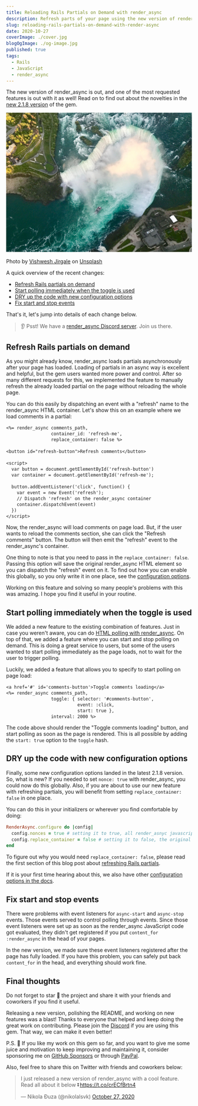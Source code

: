 ```yaml
---
title: Reloading Rails Partials on Demand with render_async
description: Refresh parts of your page using the new version of render_async.
slug: reloading-rails-partials-on-demand-with-render-async
date: 2020-10-27
coverImage: ./cover.jpg
blogOgImage: ./og-image.jpg
published: true
tags:
  - Rails
  - JavaScript
  - render_async
---
```


The new version of render_async is out, and one of the most requested features is out with it as well!
Read on to find out about the novelties in the [new 2.1.8 version](https://github.com/renderedtext/render_async/releases/tag/2.1.6) of the gem.

![Niagara Falls](./cover.jpg)

<div class="photo-caption">
Photo by <a href="https://unsplash.com/@vishweshji?utm_source=unsplash&utm_medium=referral&utm_content=creditCopyText">Vishwesh Jirgale</a> on <a href="https://unsplash.com/s/photos/niagara-falls?utm_source=unsplash&utm_medium=referral&utm_content=creditCopyText">Unsplash</a>
</div>

A quick overview of the recent changes:

- [Refresh Rails partials on demand](#refresh-rails-partials-on-demand)
- [Start polling immediately when the toggle is used](#start-polling-immediately-when-the-toggle-is-used)
- [DRY up the code with new configuration options](#dry-up-the-code-with-new-configuration-options)
- [Fix start and stop events](#fix-start-and-stop-events)

That's it, let's jump into details of each change below.

> 👂 Psst! We have a [render_async Discord server](https://discord.gg/SPfbeRm). Join us there.

## Refresh Rails partials on demand

As you might already know, render_async loads partials asynchronously after
your page has loaded. Loading of partials in an async way is excellent and
helpful, but the gem users wanted more power and control. After so many
different requests for this, we implemented the feature to manually refresh the
already loaded partial on the page without reloading the whole page.

You can do this easily by dispatching an event with a "refresh" name to the
render_async HTML container. Let's show this on an example where we load
comments in a partial:

```erb
<%= render_async comments_path,
                 container_id: 'refresh-me',
                 replace_container: false %>

<button id="refresh-button">Refresh comments</button>

<script>
  var button = document.getElementById('refresh-button')
  var container = document.getElementById('refresh-me');

  button.addEventListener('click', function() {
    var event = new Event('refresh');
    // Dispatch 'refresh' on the render_async container
    container.dispatchEvent(event)
  })
</script>
```

Now, the render_async will load comments on page load. But, if the user wants
to reload the comments section, she can click the "Refresh comments" button. The
button will then emit the "refresh" event to the render_async's container.

One thing to note is that you need to pass in the `replace_container: false`.
Passing this option will save the original render_async HTML element so you can
dispatch the "refresh" event on it. To find out how you can enable this
globally, so you only write it in one place, see the [configuration options](#dry-up-the-code-with-new-configuration-options).

Working on this feature and solving so many people's problems with this was
amazing. I hope you find it useful in your routine.

## Start polling immediately when the toggle is used

We added a new feature to the existing combination of features. Just in case
you weren't aware, you can do [HTML polling with render_async](https://github.com/renderedtext/render_async#polling).
On top of that, we added a feature where you can start and stop polling on
demand. This is doing a great service to users, but some of the users wanted to
start polling immediately as the page loads, not to wait for the user to
trigger polling.

Luckily, we added a feature that allows you to specify to start polling on page load:

```erb
<a href='#' id='comments-button'>Toggle comments loading</a>
<%= render_async comments_path,
                 toggle: { selector: '#comments-button',
                           event: :click,
                           start: true },
                 interval: 2000 %>
```

The code above should render the "Toggle comments loading" button, and start
polling as soon as the page is rendered. This is all possible by adding the
`start: true` option to the `toggle` hash.

## DRY up the code with new configuration options

Finally, some new configuration options landed in the latest 2.1.8 version. So,
what is new? If you needed to set `nonce: true` with render_async, you could
now do this globally. Also, if you are about to use our new feature with
refreshing partials, you will benefit from setting `replace_container: false`
in one place.

You can do this in your initializers or wherever you find comfortable by doing:

```rb
RenderAsync.configure do |config|
  config.nonces = true # setting it to true, all render_asnyc javascript_tag elements receive nonce: true
  config.replace_container = false # setting it to false, the original render_asnyc container is kept
end
```

To figure out why you would need `replace_container: false`, please read the
first section of this blog post about [refreshing Rails partials](#refresh-rails-partials-on-demand).

If it is your first time hearing about this, we also have other
[configuration options in the docs](https://github.com/renderedtext/render_async#configuration-options).

## Fix start and stop events

There were problems with event listeners for `async-start` and `async-stop`
events. Those events served to control polling through events. Since those
event listeners were set up as soon as the render_async JavaScript code got
evaluated, they didn't get registered if you put `content_for :render_async`
in the head of your pages.

In the new version, we made sure these event listeners registered after the
page has fully loaded. If you have this problem, you can safely put back
`content_for` in the head, and everything should work fine.

## Final thoughts

Do not forget to star 🌟 the project and share it with your friends and
coworkers if you find it useful.

Releasing a new version, polishing the README, and working on new features was
a blast! Thanks to everyone that helped and keep doing the great work on
contributing. Please join the [Discord](https://discord.gg/SPfbeRm) if you are
using this gem. That way, we can make it even better!

P.S. 💸 If you like my work on this gem so far, and you want to give me some juice
and motivation to keep improving and maintaining it, consider sponsoring me on
[GitHub Sponsors](https://github.com/sponsors/nikolalsvk) or through
[PayPal](https://www.paypal.me/nikolalsvk/9.99).

Also, feel free to share this on Twitter with friends and coworkers below:

<blockquote class="twitter-tweet tw-align-center"><p lang="en" dir="ltr">I just released a new version of render_async with a cool feature. Read all about it below ⏬<a href="https://t.co/crECfBrtn4">https://t.co/crECfBrtn4</a></p>&mdash; Nikola Đuza (@nikolalsvk) <a href="https://twitter.com/nikolalsvk/status/1321087060854378497?ref_src=twsrc%5Etfw">October 27, 2020</a></blockquote> <script async src="https://platform.twitter.com/widgets.js" charset="utf-8"></script>
